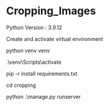 # Cropping_Images

Python Version : 3.9.12

Create and activate virtual environment

python venv venv

.\venv\Scripts\activate

pip -r install requirements.txt

cd cropping

python .\manage.py runserver
